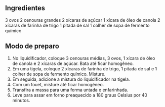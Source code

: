 ## Ingredientes

3 ovos
2 cenouras grandes
2 xícaras de açúcar
1 xícara de óleo de canola
2 xícaras de farinha de trigo
1 pitada de sal
1 colher de sopa de fermento químico

## Modo de preparo 

1. No liquidificador, coloque 3 cenouras médias, 3 ovos, 1 xícara de óleo de canola e 2 xícaras de açúcar. Bata até ficar homogêneo.
2. Em uma tigela, coloque 2 xícaras de farinha de trigo, 1 pitada de sal e 1 colher de sopa de fermento químico. Misture.
3. Em seguida, adicione a mistura do liquidificador na tigela.
4. Com um fouet, misture até ficar homogêneo.
5. Transfira a massa para uma forma untada e enfarinhada.
6. Leve para assar em forno preaquecido a 180 graus Celsius por 40 minutos.